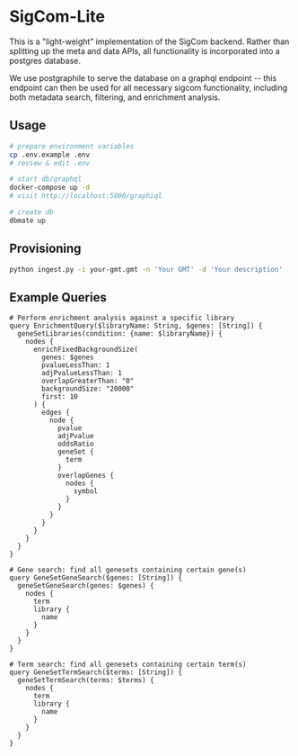 # SigCom-Lite

This is a "light-weight" implementation of the SigCom backend. Rather than splitting up the meta and data APIs, all functionality is incorporated into a postgres database.

We use postgraphile to serve the database on a graphql endpoint -- this endpoint can then be used for all necessary sigcom functionality, including both metadata search, filtering, and enrichment analysis.

## Usage
```bash
# prepare environment variables
cp .env.example .env
# review & edit .env

# start db/graphql
docker-compose up -d
# visit http://localhost:5000/graphiql

# create db
dbmate up
```

## Provisioning
```bash
python ingest.py -i your-gmt.gmt -n 'Your GMT' -d 'Your description'
```

## Example Queries
```gql
# Perform enrichment analysis against a specific library
query EnrichmentQuery($libraryName: String, $genes: [String]) {
  geneSetLibraries(condition: {name: $libraryName}) {
    nodes {
      enrichFixedBackgroundSize(
        genes: $genes
        pvalueLessThan: 1
        adjPvalueLessThan: 1
        overlapGreaterThan: "0"
        backgroundSize: "20000"
        first: 10
      ) {
        edges {
          node {
            pvalue
            adjPvalue
            oddsRatio
            geneSet {
              term
            }
            overlapGenes {
              nodes {
                symbol
              }
            }
          }
        }
      }
    }
  }
}

# Gene search: find all genesets containing certain gene(s)
query GeneSetGeneSearch($genes: [String]) {
  geneSetGeneSearch(genes: $genes) {
    nodes {
      term
      library {
        name
      }
    }
  }
}

# Term search: find all genesets containing certain term(s)
query GeneSetTermSearch($terms: [String]) {
  geneSetTermSearch(terms: $terms) {
    nodes {
      term
      library {
        name
      }
    }
  }
}
```

